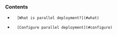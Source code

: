 <!-- usedin: [ _legacy_docker/deployment/parallel-deployment.md, _maestro/Deployment/parallel-deployment.md, _node/deployment/parallel-deployment.md, _rails/deployment/parallel-deployment.md, _skycap/deployment/parallel-deployment.md] -->


### Contents

*		[What is parallel deployment?](#what)
*		[Configure parallel deployment](#configure)

